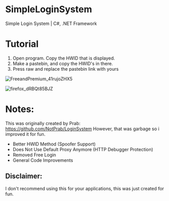 # SimpleLoginSystem
 Simple Login System  | C#, .NET Framework

# Tutorial
1. Open program. Copy the HWID that is displayed.
2. Make a pastebin, and copy the HWID's in there.
3. Press raw and replace the pastebin link with yours


![FreeandPremium_41rujoZHX5](https://cdn.discordapp.com/attachments/661208670897438731/861585907739262976/unknown.png)

![firefox_dRBQt85BJZ](https://cdn.discordapp.com/attachments/661208670897438731/861586155761041428/unknown.png)




# Notes:

This was originally created by Prab: https://github.com/NotPrab/LoginSystem
However, that was garbage so i improved it for fun.

- Better HWID Method (Spoofer Support)
- Does Not Use Default Proxy Anymore (HTTP Debugger Protection)
- Removed Free Login
- General Code Improvements

## Disclaimer: 
I don't recommend using this for your applications, this was just created for fun. 

